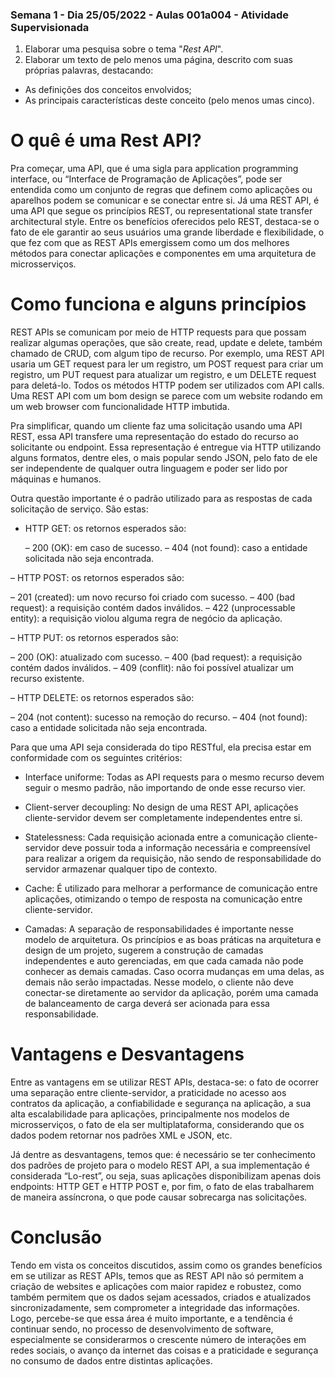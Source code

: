 ### Semana 1 - Dia 25/05/2022 - Aulas 001a004 - Atividade Supervisionada


1. Elaborar uma pesquisa sobre o tema "_Rest API_".
2. Elaborar um texto de pelo menos uma página, descrito com suas próprias palavras, destacando:
* As definições dos conceitos envolvidos;
* As principais características deste conceito (pelo menos umas cinco).

# O quê é uma Rest API?

Pra começar, uma API, que é uma sigla para application programming interface, ou “Interface de Programação de Aplicações”, pode ser entendida como um conjunto de regras que definem como aplicações ou aparelhos podem se comunicar e se conectar entre si. Já uma REST API, é uma API que segue os princípios REST, ou representational state transfer architectural style. Entre os benefícios oferecidos pelo REST, destaca-se o fato de ele garantir ao seus usuários uma grande liberdade e flexibilidade, o que fez com que as REST APIs emergissem como um dos melhores métodos para conectar aplicações e componentes em uma arquitetura de microsserviços.

# Como funciona e alguns princípios

REST APIs se comunicam por meio de HTTP requests para que possam realizar algumas operações, que são create, read, update e delete, também chamado de CRUD, com algum tipo de recurso. Por exemplo, uma REST API usaria um GET request para ler um registro, um POST request para criar um registro, um PUT request para atualizar um registro, e um DELETE request para deletá-lo. Todos os métodos HTTP podem ser utilizados com API calls. Uma REST API com um bom design se parece com um website rodando em um web browser com funcionalidade HTTP imbutida.

Pra simplificar, quando um cliente faz uma solicitação usando uma API REST, essa API transfere uma representação do estado do recurso ao solicitante ou endpoint. Essa representação é entregue via HTTP utilizando alguns formatos, dentre eles, o mais popular sendo JSON, pelo fato de ele ser independente de qualquer outra linguagem e poder ser lido por máquinas e humanos. 

Outra questão importante é o padrão utilizado para as respostas de cada solicitação de serviço. São estas:

- HTTP GET: os retornos esperados são:

   – 200 (OK): em caso de sucesso.
   – 404 (not found): caso a entidade solicitada não seja encontrada.

– HTTP POST: os retornos esperados são:

   – 201 (created): um novo recurso foi criado com sucesso.
   – 400 (bad request): a requisição contém dados inválidos.
   – 422 (unprocessable entity): a requisição violou alguma regra de negócio da aplicação.

– HTTP PUT: os retornos esperados são:

   – 200 (OK): atualizado com sucesso.
   – 400 (bad request): a requisição contém dados inválidos.
   – 409 (conflit): não foi possível atualizar um recurso existente.

– HTTP DELETE: os retornos esperados são:

   – 204 (not content): sucesso na remoção do recurso.
   – 404 (not found): caso a entidade solicitada não seja encontrada.

Para que uma API seja considerada do tipo RESTful, ela precisa estar em conformidade com os seguintes critérios:

- Interface uniforme: Todas as API requests para o mesmo recurso devem seguir o mesmo padrão, não importando de onde esse recurso vier.

- Client-server decoupling: No design de uma REST API, aplicações cliente-servidor devem ser completamente independentes entre si.

- Statelessness: Cada requisição acionada entre a comunicação cliente-servidor deve possuir toda a informação necessária e compreensível para realizar a origem da requisição, não sendo de responsabilidade do servidor armazenar qualquer tipo de contexto.

- Cache: É utilizado para melhorar a performance de comunicação entre aplicações, otimizando o tempo de resposta na comunicação entre cliente-servidor.

- Camadas: A separação de responsabilidades é importante nesse modelo de arquitetura. Os princípios e as boas práticas na arquitetura e design de um projeto, sugerem a construção de camadas independentes e auto gerenciadas, em que cada camada não pode conhecer as demais camadas. Caso ocorra mudanças em uma delas, as demais não serão impactadas. Nesse modelo, o cliente não deve conectar-se diretamente ao servidor da aplicação, porém uma camada de balanceamento de carga deverá ser acionada para essa responsabilidade.

# Vantagens e Desvantagens

Entre as vantagens em se utilizar REST APIs, destaca-se: o fato de ocorrer uma separação entre cliente-servidor, a praticidade no acesso aos contratos da aplicação, a confiabilidade e segurança na aplicação, a sua alta escalabilidade para aplicações, principalmente nos modelos de microsserviços, o fato de ela ser multiplataforma, considerando que os dados podem retornar nos padrões XML e JSON, etc.

Já dentre as desvantagens, temos que: é necessário se ter conhecimento dos padrões de projeto para o modelo REST API, a sua implementação é considerada “Lo-rest”, ou seja, suas aplicações disponibilizam apenas dois endpoints: HTTP GET e HTTP POST e, por fim, o fato de elas trabalharem de maneira assíncrona, o que pode causar sobrecarga nas solicitações.


# Conclusão

Tendo em vista os conceitos discutidos, assim como os grandes benefícios em se utilizar as REST APIs, temos que as REST API não só permitem a criação de websites e aplicações com maior rapidez e robustez, como também permitem que os dados sejam acessados, criados e atualizados sincronizadamente, sem comprometer a integridade das informações. Logo, percebe-se que essa área é muito importante, e a tendência é continuar sendo, no processo de desenvolvimento de software, especialmente se considerarmos o crescente número de interações em redes sociais, o avanço da internet das coisas e a praticidade e segurança no consumo de dados entre distintas aplicações.
